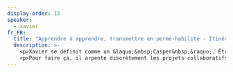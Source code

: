 ```yaml
---
display-order: 13
speaker:
  - xavier
fr_FR:
  title: "Apprendre à apprendre, transmettre en permé-habilité - Itinéraire nomade et fantôme"
  description: >-
    <p>Xavier se définit comme un &laquo;&nbsp;Casper&nbsp;&raquo;. Être un &laquo;&nbsp;Casper&nbsp;&raquo; signifie apprendre à apprendre en permanence et contribuer à un commun. Chercher à se détacher de l'égo (autant que faire se peut) pour proposer de nouvelles productions plus adaptées et soutenables.</p>
    <p>Pour faire ça, il arpente discrètement les projets collaboratifs. Résultat : un tas de connaissances et de compétences (techniques et humaines) que l'on ne trouve pas dans les cursus de formation habituels.</p>
---
```

